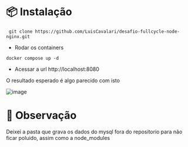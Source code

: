 # 📦 Instalação
``` git clone https://github.com/LuisCavalari/desafio-fullcycle-node-nginx.git```
- Rodar os containers


``` docker compose up -d ```


- Acessar a url http://localhost:8080

O resultado esperado é algo parecido com isto 

![image](https://github.com/user-attachments/assets/d63b908e-9c74-4266-af0e-e8c40dd75622)

# 🎯 Observação

Deixei a pasta que grava os dados do mysql fora do repositorio para não ficar poluido, assim como a node_modules
